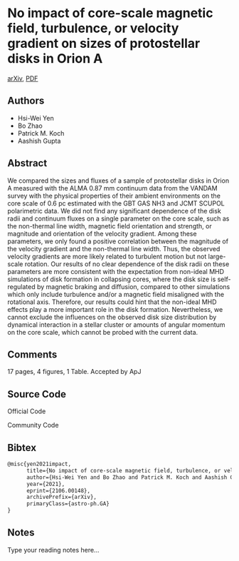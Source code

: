 
# No impact of core-scale magnetic field, turbulence, or velocity gradient on sizes of protostellar disks in Orion A

[arXiv](https://arxiv.org/abs/2106.0148), [PDF](https://arxiv.org/pdf/2106.0148.pdf)

## Authors

- Hsi-Wei Yen
- Bo Zhao
- Patrick M. Koch
- Aashish Gupta

## Abstract

We compared the sizes and fluxes of a sample of protostellar disks in Orion A measured with the ALMA 0.87 mm continuum data from the VANDAM survey with the physical properties of their ambient environments on the core scale of 0.6 pc estimated with the GBT GAS NH3 and JCMT SCUPOL polarimetric data. We did not find any significant dependence of the disk radii and continuum fluxes on a single parameter on the core scale, such as the non-thermal line width, magnetic field orientation and strength, or magnitude and orientation of the velocity gradient. Among these parameters, we only found a positive correlation between the magnitude of the velocity gradient and the non-thermal line width. Thus, the observed velocity gradients are more likely related to turbulent motion but not large-scale rotation. Our results of no clear dependence of the disk radii on these parameters are more consistent with the expectation from non-ideal MHD simulations of disk formation in collapsing cores, where the disk size is self-regulated by magnetic braking and diffusion, compared to other simulations which only include turbulence and/or a magnetic field misaligned with the rotational axis. Therefore, our results could hint that the non-ideal MHD effects play a more important role in the disk formation. Nevertheless, we cannot exclude the influences on the observed disk size distribution by dynamical interaction in a stellar cluster or amounts of angular momentum on the core scale, which cannot be probed with the current data.

## Comments

17 pages, 4 figures, 1 Table. Accepted by ApJ

## Source Code

Official Code



Community Code



## Bibtex

```tex
@misc{yen2021impact,
      title={No impact of core-scale magnetic field, turbulence, or velocity gradient on sizes of protostellar disks in Orion A}, 
      author={Hsi-Wei Yen and Bo Zhao and Patrick M. Koch and Aashish Gupta},
      year={2021},
      eprint={2106.00148},
      archivePrefix={arXiv},
      primaryClass={astro-ph.GA}
}
```

## Notes

Type your reading notes here...

